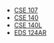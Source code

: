 * [CSE 107](./cse107.md)
* [CSE 140](./cse140.md)
* [CSE 140L](./cse140l.md)
* [EDS 124AR](./eds124ar.md)
